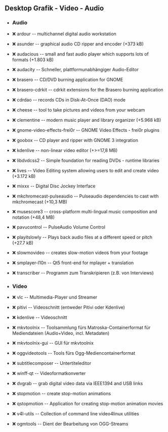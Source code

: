 ##  Desktop Grafik - Video - Audio

- ###  Audio

- :x:  ardour  -- multichannel digital audio workstation 
- :x:  asunder  --		graphical audio CD ripper and encoder (+373 kB)
- :x:  audacious  --		small and fast audio player which supports lots of formats (+1.803 kB)
- :x:  audacity  --	Schneller, plattformunabhängiger Audio-Editor
- :x:  brasero  --	CD/DVD burning application for GNOME
- :x:  brasero-cdrkit  --	cdrkit extensions for the Brasero burning application
- :x:  cdrdao  --	records CDs in Disk-At-Once (DAO) mode
- :x:  cheese  --	tool to take pictures and videos from your webcam
- :x:  clementine  --		modern music player and library organizer (+5.968 kB)
- :x:  gnome-video-effects-frei0r  --	GNOME Video Effects - frei0r plugins
- :x:  goobox  --		CD player and ripper with GNOME 3 integration
- :x:  kdenlive  --	non-linear video editor (+>=17,8 MB)
- :x:  libdvdcss2  --	Simple foundation for reading DVDs - runtime libraries
- :x:  lives  --	Video Editing system allowing users to edit and create video (+3.172 kB)
- :x:  mixxx  --		Digital Disc Jockey Interface
- :x:  mkchromecast-pulseaudio  --	Pulseaudio dependencies to cast with mkchromecast (+10,3 MB)
- :x:  musescore3  --	cross-platform multi-lingual music composition and notation (+48,4 MB)
- :x:  pavucontrol  --	PulseAudio Volume Control
- :x:  playitslowly  --		Plays back audio files at a different speed or pitch (+27.7 kB)
- :x:  slowmovideo  --	creates slow-motion videos from your footage
- :x:  smplayer-l10n  -- 	 Qt5 front-end for mplayer + translation

- :x:  transcriber  -- Programm zum Transkripieren (z.B. von Interviews)

- ###  Video

- :x:  vlc  --		Multimedia-Player und Streamer
- :x:  pitivi  -- Videoschnitt (entweder Pitivi oder Kdenlive)
- :x:  kdenlive  -- Videoschnitt
- :x:  mkvtoolnix  -- Toolsammlung fürs Matroska-Containerformat für Mediendateien (Audio+Video, incl. Metadaten)
- :x:  mkvtoolnix-gui  -- GUI für mkvtoolnix
- :x:  oggvideotools  -- Tools fürs Ogg-Mediencontainerformat
- :x:  subtitlecomposer  -- Untertiteleditor
- :x:  winff-qt  -- Videoformatkonverter
- :x:  dvgrab  --	grab digital video data via IEEE1394 and USB links
- :x:  stopmotion  --	create stop-motion animations
- :x:  qstopmotion  --	Application for creating stop-motion animation movies
- :x:  v4l-utils  --	Collection of command line video4linux utilities

- :x:  ogmtools  -- Dient der Bearbeitung von OGG-Streams

